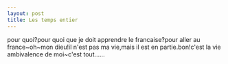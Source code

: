 ```yaml
---
layout: post
title: Les temps entier
---
```


<p>pour quoi?pour quoi que je doit apprendre le francaise?pour aller au france~oh~mon dieu!il n&#39;est pas ma vie,mais il est en partie.bon!c&#39;est la vie ambivalence de moi~c&#39;est tout&#8230;&#8230;</p>
